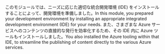 <span data-ttu-id="c0d9f-101">このモジュールでは、ニーズに応じた適切な統合開発環境 (IDE) をインストールすることによって、開発環境を準備しました。</span><span class="sxs-lookup"><span data-stu-id="c0d9f-101">In this module, you prepared your development environment by installing an appropriate integrated development environment (IDE) for your needs.</span></span> <span data-ttu-id="c0d9f-102">また、さまざまな Azure サービスへのコンテンツの直接的な発行を効率化するため、その IDE 内に Azure ツールもインストールしました。</span><span class="sxs-lookup"><span data-stu-id="c0d9f-102">You also installed the Azure tooling within that IDE, to streamline the publishing of content directly to the various Azure services.</span></span>
